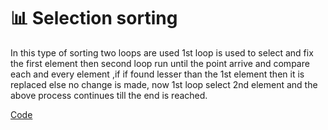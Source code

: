 # 📊 Selection sorting

In this type of sorting two loops are used 1st loop is used to select and fix the first element then second loop run until the point arrive and compare each and every element ,if
 if found lesser than the 1st element then it is replaced else no change is made, now 1st loop select 2nd element and the above process continues till the end is reached.
 
 [Code](https://github.com/cleanhand/phase-1-SWAPNIL-7-MSD/blob/main/sorting/Selection%20sorting.c)

